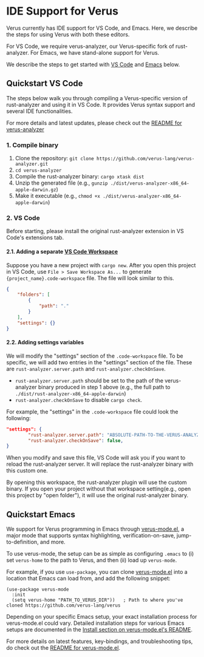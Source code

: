 # IDE Support for Verus

Verus currently has IDE support for VS Code, and Emacs. Here, we describe the steps for using Verus with both these editors.

For VS Code, we require verus-analyzer, our Verus-specific fork of rust-analyzer. For Emacs, we have stand-alone support for Verus.

We describe the steps to get started with [VS Code](#quickstart-vs-code) and [Emacs](#quickstart-emacs) below.

## Quickstart VS Code
The steps below walk you through compiling a Verus-specific version of rust-analyzer and using it in VS Code. It provides Verus syntax support and several IDE functionalities.

For more details and latest updates, please check out the [README for verus-analyzer](https://github.com/verus-lang/verus-analyzer)
### 1. Compile binary

1. Clone the repository: `git clone https://github.com/verus-lang/verus-analyzer.git`  
2. `cd verus-analyzer`
3. Compile the rust-analyzer binary: `cargo xtask dist`
4. Unzip the generated file (e.g., `gunzip ./dist/verus-analyzer-x86_64-apple-darwin.gz`)
5. Make it executable (e.g., `chmod +x ./dist/verus-analyzer-x86_64-apple-darwin`)



### 2. VS Code
Before starting, please install the original rust-analyzer extension in VS Code's extensions tab.

#### 2.1. Adding a separate [VS Code Workspace](https://code.visualstudio.com/docs/editor/workspaces)
Suppose you have a new project with `cargo new`. After you open this project in VS Code, use `File > Save Workspace As...` to generate `{project_name}.code-workspace` file. The file will look similar to this. 

```json
{
	"folders": [
		{
			"path": "."
		}
	],
	"settings": {}
}
```


#### 2.2. Adding settings variables
We will modify the "settings" section of the `.code-workspace` file. To be specific, we will add two entries in the "settings" section of the file. These are `rust-analyzer.server.path` and `rust-analyzer.checkOnSave`.

- `rust-analyzer.server.path` should be set to the path of the verus-analyzer binary produced in step 1 above (e.g., the full path to `./dist/rust-analyzer-x86_64-apple-darwin`)
- `rust-analyzer.checkOnSave` to disable `cargo check`.

For example, the "settings" in the `.code-workspace` file could look the following:
```json
"settings": {
        "rust-analyzer.server.path": "ABSOLUTE-PATH-TO-THE-VERUS-ANALYZER-BINARY",
        "rust-analyzer.checkOnSave": false,
}
```

When you modify and save this file, VS Code will ask you if you want to reload the rust-analyzer server. It will replace the rust-analyzer binary with this custom one.

By opening this workspace, the rust-analyzer plugin will use the custom binary. If you open your project without that workspace setting(e.g., open this project by "open folder"), it will use the original rust-analyzer binary.



## Quickstart Emacs
We support for Verus programming in Emacs through [verus-mode.el](https://github.com/verus-lang/verus-mode.el), a major mode that supports syntax highlighting, verification-on-save, jump-to-definition, and more.

To use verus-mode, the setup can be as simple as configuring `.emacs` to (i) set `verus-home` to the path to Verus, and then (ii) load up `verus-mode`.

For example, if you use `use-package`, you can clone [verus-mode.el](https://github.com/verus-lang/verus-mode.el) into a location that Emacs can load from, and add the following snippet:
```
(use-package verus-mode
  :init
  (setq verus-home "PATH_TO_VERUS_DIR"))   ; Path to where you've cloned https://github.com/verus-lang/verus
```

Depending on your specific Emacs setup, your exact installation process for verus-mode.el could vary. Detailed installation steps for various Emacs setups are documented in the [Install section on verus-mode.el's README](https://github.com/verus-lang/verus-mode.el#install).

For more details on latest features, key-bindings, and troubleshooting tips, do check out the [README for verus-mode.el](https://github.com/verus-lang/verus-mode.el/blob/main/README.md).
